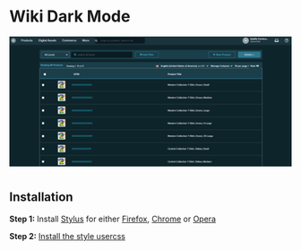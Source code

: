 # Wiki Dark Mode


<p align="center">
    <img src="salsify-dark-mode-1.png" style="max-width:100%;"></img>
</p>

#

## Installation

**Step 1:** Install [Stylus](https://add0n.com/stylus.html) for either [Firefox](https://addons.mozilla.org/en-US/firefox/addon/styl-us/), [Chrome](https://chrome.google.com/webstore/detail/stylus/clngdbkpkpeebahjckkjfobafhncgmne) or [Opera](https://addons.opera.com/en-gb/extensions/details/stylus/)

**Step 2:** [Install the style usercss](https://github.com/nick-w-nick/salsify-community/raw/master/categories/extensions/Salsify%20Dark%20Mode/salsify-dark-mode.user.css)